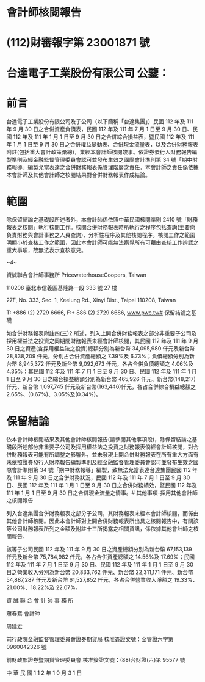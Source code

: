 # 會計師核閱報告

# (112)財審報字第 23001871 號

# 台達電子工業股份有限公司 公鑒：

# 前言

台達電子工業股份有限公司及子公司（以下簡稱「台達集團」）民國 112 年及 111 年 9 月 30 日之合併資產負債表，民國 112 年及 111 年 7 月 1 日至 9 月 30 日、民國 112 年及 111 年 1 月 1 日至 9 月 30 日之合併綜合損益表，暨民國 112 年及 111 年 1 月 1 日至 9 月 30 日之合併權益變動表、合併現金流量表，以及合併財務報表附註(包括重大會計政策彙總)，業經本會計師核閱竣事。依證券發行人財務報告編製準則及經金融監督管理委員會認可並發布生效之國際會計準則第 34 號「期中財務報導」編製允當表達之合併財務報表係管理階層之責任，本會計師之責任係依據本會計師及其他會計師之核閱結果對合併財務報表作成結論。

# 範圍

除保留結論之基礎段所述者外，本會計師係依照中華民國核閱準則 2410 號「財務報表之核閱」執行核閱工作。核閱合併財務報表時所執行之程序包括查詢(主要向負責財務與會計事務之人員查詢)、分析性程序及其他核閱程序。核閱工作之範圍明顯小於查核工作之範圍，因此本會計師可能無法察覺所有可藉由查核工作辨認之重大事項，故無法表示查核意見。

~4~

資誠聯合會計師事務所 PricewaterhouseCoopers, Taiwan

110208 臺北市信義區基隆路一段 333 號 27 樓

27F, No. 333, Sec. 1, Keelung Rd., Xinyi Dist., Taipei 110208, Taiwan

T: +886 (2) 2729 6666, F:+ 886 (2) 2729 6686, www.pwc.tw# 保留結論之基礎

如合併財務報表附註四(三)2.所述，列入上開合併財務報表之部分非重要子公司及採用權益法之投資之同期間財務報表未經會計師核閱，其民國 112 年及 111 年 9 月 30 日之資產(含採用權益法之投資)總額分別為新台幣 34,095,980 仟元及新台幣 28,838,209 仟元，分別占合併資產總額之 7.39%及 6.73%；負債總額分別為新台幣 8,945,372 仟元及新台幣 9,092,673 仟元，各占合併負債總額之 4.06%及 4.35%；其民國 112 年及 111 年 7 月 1 日至 9 月 30 日、民國 112 年及 111 年 1 月 1 日至 9 月 30 日之綜合損益總額分別為新台幣 465,926 仟元、新台幣(148,217)仟元、新台幣 1,097,745 仟元及新台幣(163,446)仟元，各占合併綜合損益總額之 2.65%、(0.67%)、3.05%及(0.34%)。

# 保留結論

依本會計師核閱結果及其他會計師核閱報告(請參閱其他事項段)，除保留結論之基礎段所述部分非重要子公司及採用權益法之投資之財務報表倘經會計師核閱，對合併財務報表可能有所調整之影響外，並未發現上開合併財務報表在所有重大方面有未依照證券發行人財務報告編製準則及經金融監督管理委員會認可並發布生效之國際會計準則第 34 號「期中財務報導」編製，致無法允當表達台達集團民國 112 年及 111 年 9 月 30 日之合併財務狀況，民國 112 年及 111 年 7 月 1 日至 9 月 30 日、民國 112 年及 111 年 1 月 1 日至 9 月 30 日之合併財務績效，暨民國 112 年及 111 年 1 月 1 日至 9 月 30 日之合併現金流量之情事。# 其他事項-採用其他會計師之核閱報告

列入台達集團合併財務報表之部分子公司，其財務報表未經本會計師核閱，而係由其他會計師核閱。因此本會計師對上開合併財務報表所出具之核閱報告中，有關該等公司財務報表所列之金額及附註十三所揭露之相關資訊，係依據其他會計師之核閱報告。

該等子公司民國 112 年及 111 年 9 月 30 日之資產總額分別為新台幣 67,153,139 仟元及新台幣 75,784,982 仟元，各占合併資產總額之 14.56%及 17.69%；民國 112 年及 111 年 7 月 1 日至 9 月 30 日、民國 112 年及 111 年 1 月 1 日至 9 月 30 日之營業收入分別為新台幣 20,833,762 仟元、新台幣 22,311,171 仟元、新台幣 54,887,287 仟元及新台幣 61,527,852 仟元，各占合併營業收入淨額之 19.33%、21.00%、18.22%及 22.07%。

資 誠 聯 合 會 計 師 事 務 所

蕭春鴛 會計師

周建宏

前行政院金融監督管理委員會證券期貨局 核准簽證文號：金管證六字第 0960042326 號

前財政部證券暨期貨管理委員會 核准簽證文號：(88)台財證(六)第 95577 號

中 華 民 國 1 1 2 年 1 0 月 3 1 日